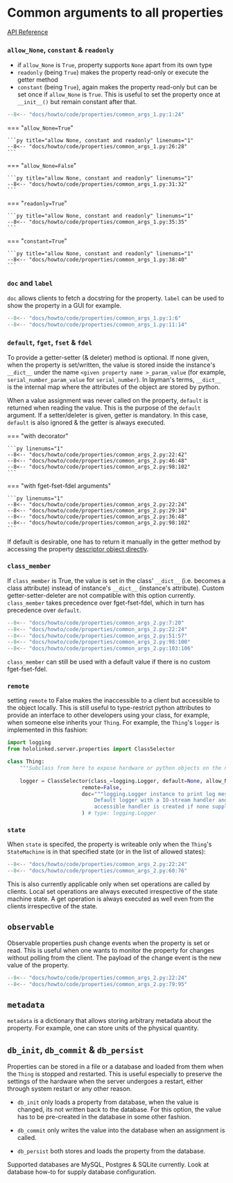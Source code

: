 # Common arguments to all properties 

[API Reference](../../api-reference/property)


### `allow_None`, `constant` & `readonly` 

* if `allow_None` is `True`, property supports `None` apart from its own type
* `readonly` (being `True`) makes the property read-only or execute the getter method
* `constant` (being `True`), again makes the property read-only but can be set once if `allow_None` is `True`. 
  This is useful to set the property once at `__init__()` but remain constant after that.

```py title="allow None, constant and readonly" linenums="1" hl_lines="7 15 19"
--8<-- "docs/howto/code/properties/common_args_1.py:1:24"
```

=== "`allow_None=True`"

    ```py title="allow None, constant and readonly" linenums="1"
    --8<-- "docs/howto/code/properties/common_args_1.py:26:28"
    ```

=== "`allow_None=False`"

    ```py title="allow None, constant and readonly" linenums="1"
    --8<-- "docs/howto/code/properties/common_args_1.py:31:32"
    ```

=== "`readonly=True`"

    ```py title="allow None, constant and readonly" linenums="1"
    --8<-- "docs/howto/code/properties/common_args_1.py:35:35"
    ```

=== "`constant=True`"

    ```py title="allow None, constant and readonly" linenums="1"
    --8<-- "docs/howto/code/properties/common_args_1.py:38:40"
    ```


### `doc` and `label`

`doc` allows clients to fetch a docstring for the property. `label` can be used to show the property 
in a GUI for example.  

```py title="allow None, constant and readonly" linenums="1" hl_lines="8-9"
--8<-- "docs/howto/code/properties/common_args_1.py:1:6"
--8<-- "docs/howto/code/properties/common_args_1.py:11:14"
```


### `default`, `fget`, `fset` & `fdel`

To provide a getter-setter (& deleter) method is optional. If none given, when the property is set/written, the value 
is stored inside the instance's `__dict__` under the name `<given property name >_param_value` 
(for example, `serial_number_param_value` for `serial_number`). In layman's terms, 
`__dict__` is the internal map where the attributes of the object are stored by python. 

When a value assignment was never called on the property, `default` is returned when reading the value. This is the purpose of the `default` argument. If a setter/deleter is given, getter is mandatory. In this case, `default` is also ignored & the getter is always executed. 

=== "with decorator"

    ```py linenums="1" 
    --8<-- "docs/howto/code/properties/common_args_2.py:22:42"
    --8<-- "docs/howto/code/properties/common_args_2.py:46:48"
    --8<-- "docs/howto/code/properties/common_args_2.py:98:102"
    ```
=== "with fget-fset-fdel arguments"

    ```py linenums="1" 
    --8<-- "docs/howto/code/properties/common_args_2.py:22:24"
    --8<-- "docs/howto/code/properties/common_args_2.py:29:34"
    --8<-- "docs/howto/code/properties/common_args_2.py:36:48"
    --8<-- "docs/howto/code/properties/common_args_2.py:98:102"
    ```

If default is desirable, one has to return it manually in the getter method by accessing the property [descriptor object directly](../#__codelineno-2-15). 


### `class_member`

If `class_member` is True, the value is set in the class' `__dict__` (i.e. becomes a class attribute) 
instead of instance's `__dict__` (instance's attribute). 
Custom getter-setter-deleter are not compatible with this option currently. `class_member` takes precedence over fget-fset-fdel, 
which in turn has precedence over `default`.

```py title="class member" linenums="1" hl_lines="21-22"
--8<-- "docs/howto/code/properties/common_args_2.py:7:20"
--8<-- "docs/howto/code/properties/common_args_2.py:22:24"
--8<-- "docs/howto/code/properties/common_args_2.py:51:57"
--8<-- "docs/howto/code/properties/common_args_2.py:98:100"
--8<-- "docs/howto/code/properties/common_args_2.py:103:106"
```

`class_member` can still be used with a default value if there is no custom fget-fset-fdel. 


### `remote`

setting `remote` to False makes the inaccessible to a client but accessible to the object locally. This is still useful to type-restrict python attributes to provide an interface to other developers using your class, for example, when someone else inherits your `Thing`. For example, the `Thing`'s `logger` is implemented in this fashion:

```py title="local properties" linenums="1" hl_lines="8"
import logging 
from hololinked.server.properties import ClassSelector

class Thing:
    """Subclass from here to expose hardware or python objects on the network"""
    
    logger = ClassSelector(class_=logging.Logger, default=None, allow_None=True,
                        remote=False,
                        doc="""logging.Logger instance to print log messages. 
                            Default logger with a IO-stream handler and network 
                            accessible handler is created if none supplied."""
                        ) # type: logging.Logger
```


### `state`

When `state` is specifed, the property is writeable only when the `Thing`'s `StateMachine` is in that specified state (or 
in the list of allowed states): 

```py title="state machine state" linenums="1" hl_lines="17" 
--8<-- "docs/howto/code/properties/common_args_2.py:22:24"
--8<-- "docs/howto/code/properties/common_args_2.py:60:76"
```

This is also currently applicable only when set operations are called by clients. Local set operations are always executed irrespective of the state machine state. A get operation is always executed as well even from the clients irrespective of the state. 

`observable`
------------

Observable properties push change events when the property is set or read. This is useful when one wants to monitor the
property for changes without polling from the client. The payload of the change event is the new value of the property. 

```py title="state machine state" linenums="1" hl_lines="19" 
--8<-- "docs/howto/code/properties/common_args_2.py:22:24"
--8<-- "docs/howto/code/properties/common_args_2.py:79:95"
```

`metadata`
----------

`metadata` is a dictionary that allows storing arbitrary metadata about the property. For example, one can store units of the physical 
quantity. 

`db_init`, `db_commit` & `db_persist`
-------------------------------------

Properties can be stored in a file or a database and loaded from them when the `Thing` is stopped and restarted. This is useful especially to preserve the settings of the hardware when the server undergoes a restart, either through system restart or any other reason.  

* `db_init` only loads a property from database, when the value is changed, its not written back to the database. 
  For this option, the value has to be pre-created in the database in some other fashion.

* `db_commit` only writes the value into the database when an assignment is called. 

* `db_persist` both stores and loads the property from the database. 

Supported databases are MySQL, Postgres & SQLite currently. Look at database how-to for supply database configuration. 

